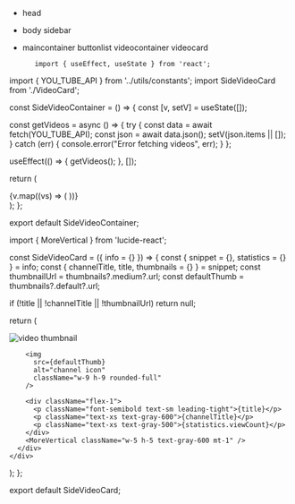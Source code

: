 - head
- body
    sidebar
- maincontainer
      buttonlist
      videocontainer
         videocard    


         import { useEffect, useState } from 'react';
import { YOU_TUBE_API } from '../utils/constants';
import SideVideoCard from './VideoCard';

const SideVideoContainer = () => {
  const [v, setV] = useState([]);

  const getVideos = async () => {
    try {
      const data = await fetch(YOU_TUBE_API);
      const json = await data.json();
      setV(json.items || []);
    } catch (err) {
      console.error("Error fetching videos", err);
    }
  };

  useEffect(() => {
    getVideos();
  }, []);

  return (
    <div className="p-2 flex flex-col space-y-3 w-full">
      {v.map((vs) => (
        <SideVideoCard key={vs.id} info={vs} />
      ))}
    </div>
  );
};

export default SideVideoContainer;

import { MoreVertical } from 'lucide-react';

const SideVideoCard = ({ info = {} }) => {
  const { snippet = {}, statistics = {} } = info;
  const { channelTitle, title, thumbnails = {} } = snippet;
  const thumbnailUrl = thumbnails?.medium?.url;
  const defaultThumb = thumbnails?.default?.url;

  if (!title || !channelTitle || !thumbnailUrl) return null;

  return (
    <div className="w-72">
      <img
        src={thumbnailUrl}
        alt="video thumbnail"
        className="rounded-lg w-full h-40 object-cover"
      />
      <div className="flex mt-2 items-start space-x-3">

        <img
          src={defaultThumb}
          alt="channel icon"
          className="w-9 h-9 rounded-full"
        />

        <div className="flex-1">
          <p className="font-semibold text-sm leading-tight">{title}</p>
          <p className="text-xs text-gray-600">{channelTitle}</p>
          <p className="text-xs text-gray-500">{statistics.viewCount}</p>
        </div>
        <MoreVertical className="w-5 h-5 text-gray-600 mt-1" />
      </div>
    </div>
  );
};

export default SideVideoCard;
